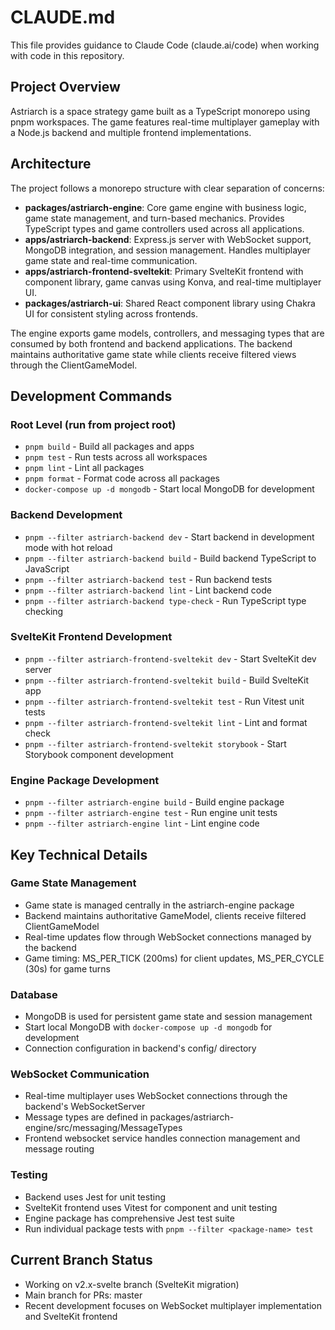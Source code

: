 # CLAUDE.md

This file provides guidance to Claude Code (claude.ai/code) when working with code in this repository.

## Project Overview
Astriarch is a space strategy game built as a TypeScript monorepo using pnpm workspaces. The game features real-time multiplayer gameplay with a Node.js backend and multiple frontend implementations.

## Architecture
The project follows a monorepo structure with clear separation of concerns:

- **packages/astriarch-engine**: Core game engine with business logic, game state management, and turn-based mechanics. Provides TypeScript types and game controllers used across all applications.
- **apps/astriarch-backend**: Express.js server with WebSocket support, MongoDB integration, and session management. Handles multiplayer game state and real-time communication.
- **apps/astriarch-frontend-sveltekit**: Primary SvelteKit frontend with component library, game canvas using Konva, and real-time multiplayer UI.
- **packages/astriarch-ui**: Shared React component library using Chakra UI for consistent styling across frontends.

The engine exports game models, controllers, and messaging types that are consumed by both frontend and backend applications. The backend maintains authoritative game state while clients receive filtered views through the ClientGameModel.

## Development Commands

### Root Level (run from project root)
- `pnpm build` - Build all packages and apps
- `pnpm test` - Run tests across all workspaces  
- `pnpm lint` - Lint all packages
- `pnpm format` - Format code across all packages
- `docker-compose up -d mongodb` - Start local MongoDB for development

### Backend Development
- `pnpm --filter astriarch-backend dev` - Start backend in development mode with hot reload
- `pnpm --filter astriarch-backend build` - Build backend TypeScript to JavaScript
- `pnpm --filter astriarch-backend test` - Run backend tests
- `pnpm --filter astriarch-backend lint` - Lint backend code
- `pnpm --filter astriarch-backend type-check` - Run TypeScript type checking

### SvelteKit Frontend Development  
- `pnpm --filter astriarch-frontend-sveltekit dev` - Start SvelteKit dev server
- `pnpm --filter astriarch-frontend-sveltekit build` - Build SvelteKit app
- `pnpm --filter astriarch-frontend-sveltekit test` - Run Vitest unit tests
- `pnpm --filter astriarch-frontend-sveltekit lint` - Lint and format check
- `pnpm --filter astriarch-frontend-sveltekit storybook` - Start Storybook component development

### Engine Package Development
- `pnpm --filter astriarch-engine build` - Build engine package  
- `pnpm --filter astriarch-engine test` - Run engine unit tests
- `pnpm --filter astriarch-engine lint` - Lint engine code

## Key Technical Details

### Game State Management
- Game state is managed centrally in the astriarch-engine package
- Backend maintains authoritative GameModel, clients receive filtered ClientGameModel
- Real-time updates flow through WebSocket connections managed by the backend
- Game timing: MS_PER_TICK (200ms) for client updates, MS_PER_CYCLE (30s) for game turns

### Database
- MongoDB is used for persistent game state and session management
- Start local MongoDB with `docker-compose up -d mongodb` for development
- Connection configuration in backend's config/ directory

### WebSocket Communication
- Real-time multiplayer uses WebSocket connections through the backend's WebSocketServer
- Message types are defined in packages/astriarch-engine/src/messaging/MessageTypes
- Frontend websocket service handles connection management and message routing

### Testing
- Backend uses Jest for unit testing
- SvelteKit frontend uses Vitest for component and unit testing  
- Engine package has comprehensive Jest test suite
- Run individual package tests with `pnpm --filter <package-name> test`

## Current Branch Status
- Working on v2.x-svelte branch (SvelteKit migration)
- Main branch for PRs: master
- Recent development focuses on WebSocket multiplayer implementation and SvelteKit frontend